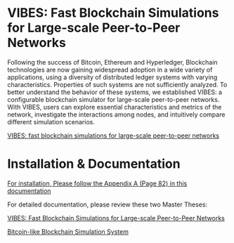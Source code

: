 # VIBES: Fast Blockchain Simulations for Large-scale Peer-to-Peer Networks

Following the success of Bitcoin, Ethereum and Hyperledger, Blockchain technologies are now gaining widespread adoption in a wide variety of applications, using a diversity of distributed ledger systems with varying characteristics. Properties of such systems are not sufficiently analyzed. To better understand the behavior of these systems, we established VIBES: a configurable blockchain simulator for large-scale peer-to-peer networks. With VIBES, users can explore essential characteristics and metrics of the network, investigate the interactions among nodes, and intuitively compare different simulation scenarios.

[VIBES: fast blockchain simulations for large-scale peer-to-peer networks](https://dl.acm.org/citation.cfm?id=3155020)

# Installation & Documentation

[For installation, Please follow the Appendix A (Page 82) in this documentation](https://github.com/i13-msrg/vibes/blob/master/docs/Attacks-simulation-thesis.pdf)

For detailed documentation, please review these two Master Theses:

[VIBES: Fast Blockchain Simulations for Large-scale Peer-to-Peer Networks](https://github.com/i13-msrg/vibes/blob/master/docs/Master_Thesis_VIBES.pdf)

[Bitcoin-like Blockchain Simulation System](https://github.com/i13-msrg/vibes/blob/master/docs/Attacks-simulation-thesis.pdf)
